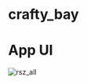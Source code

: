 # crafty_bay

# App UI

 ![rsz_all](https://github.com/user-attachments/assets/13af633d-1467-4c37-81ae-cb0f9a0277a3)



